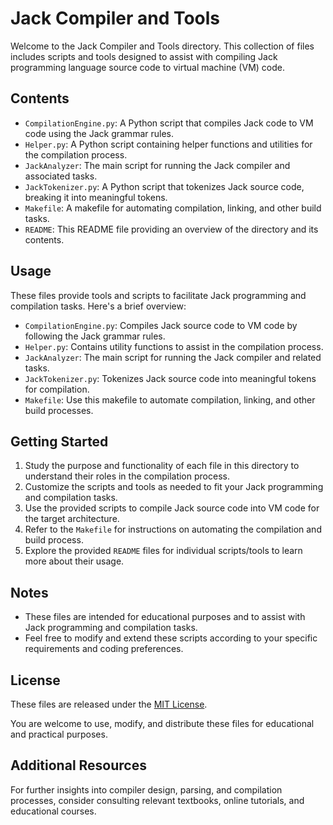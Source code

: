 # Jack Compiler and Tools

Welcome to the Jack Compiler and Tools directory. This collection of files includes scripts and tools designed to assist with compiling Jack programming language source code to virtual machine (VM) code.

## Contents

- `CompilationEngine.py`: A Python script that compiles Jack code to VM code using the Jack grammar rules.
- `Helper.py`: A Python script containing helper functions and utilities for the compilation process.
- `JackAnalyzer`: The main script for running the Jack compiler and associated tasks.
- `JackTokenizer.py`: A Python script that tokenizes Jack source code, breaking it into meaningful tokens.
- `Makefile`: A makefile for automating compilation, linking, and other build tasks.
- `README`: This README file providing an overview of the directory and its contents.

## Usage

These files provide tools and scripts to facilitate Jack programming and compilation tasks. Here's a brief overview:

- `CompilationEngine.py`: Compiles Jack source code to VM code by following the Jack grammar rules.
- `Helper.py`: Contains utility functions to assist in the compilation process.
- `JackAnalyzer`: The main script for running the Jack compiler and related tasks.
- `JackTokenizer.py`: Tokenizes Jack source code into meaningful tokens for compilation.
- `Makefile`: Use this makefile to automate compilation, linking, and other build processes.

## Getting Started

1. Study the purpose and functionality of each file in this directory to understand their roles in the compilation process.
2. Customize the scripts and tools as needed to fit your Jack programming and compilation tasks.
3. Use the provided scripts to compile Jack source code into VM code for the target architecture.
4. Refer to the `Makefile` for instructions on automating the compilation and build process.
5. Explore the provided `README` files for individual scripts/tools to learn more about their usage.

## Notes

- These files are intended for educational purposes and to assist with Jack programming and compilation tasks.
- Feel free to modify and extend these scripts according to your specific requirements and coding preferences.

## License

These files are released under the [MIT License](LICENSE).

You are welcome to use, modify, and distribute these files for educational and practical purposes.

## Additional Resources

For further insights into compiler design, parsing, and compilation processes, consider consulting relevant textbooks, online tutorials, and educational courses.
